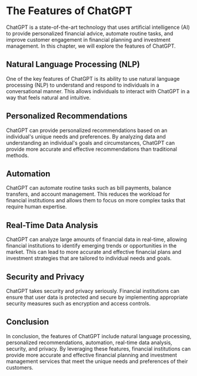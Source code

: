 The Features of ChatGPT
===========================================================

ChatGPT is a state-of-the-art technology that uses artificial intelligence (AI) to provide personalized financial advice, automate routine tasks, and improve customer engagement in financial planning and investment management. In this chapter, we will explore the features of ChatGPT.

Natural Language Processing (NLP)
---------------------------------

One of the key features of ChatGPT is its ability to use natural language processing (NLP) to understand and respond to individuals in a conversational manner. This allows individuals to interact with ChatGPT in a way that feels natural and intuitive.

Personalized Recommendations
----------------------------

ChatGPT can provide personalized recommendations based on an individual's unique needs and preferences. By analyzing data and understanding an individual's goals and circumstances, ChatGPT can provide more accurate and effective recommendations than traditional methods.

Automation
----------

ChatGPT can automate routine tasks such as bill payments, balance transfers, and account management. This reduces the workload for financial institutions and allows them to focus on more complex tasks that require human expertise.

Real-Time Data Analysis
-----------------------

ChatGPT can analyze large amounts of financial data in real-time, allowing financial institutions to identify emerging trends or opportunities in the market. This can lead to more accurate and effective financial plans and investment strategies that are tailored to individual needs and goals.

Security and Privacy
--------------------

ChatGPT takes security and privacy seriously. Financial institutions can ensure that user data is protected and secure by implementing appropriate security measures such as encryption and access controls.

Conclusion
----------

In conclusion, the features of ChatGPT include natural language processing, personalized recommendations, automation, real-time data analysis, security, and privacy. By leveraging these features, financial institutions can provide more accurate and effective financial planning and investment management services that meet the unique needs and preferences of their customers.

